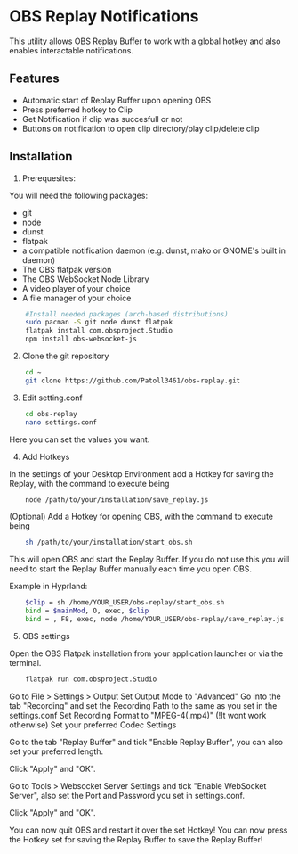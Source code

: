 
# OBS Replay Notifications

This utility allows OBS Replay Buffer to work with a global hotkey and also enables interactable notifications.


## Features

- Automatic start of Replay Buffer upon opening OBS
- Press preferred hotkey to Clip
- Get Notification if clip was succesfull or not
- Buttons on notification to open clip directory/play clip/delete clip


## Installation

1. Prerequesites:

You will need the following packages:
- git
- node
- dunst
- flatpak
- a compatible notification daemon (e.g. dunst, mako or GNOME's built in daemon)
- The OBS flatpak version
- The OBS WebSocket Node Library
- A video player of your choice
- A file manager of your choice

```bash
    #Install needed packages (arch-based distributions)
    sudo pacman -S git node dunst flatpak
    flatpak install com.obsproject.Studio
    npm install obs-websocket-js
```

2. Clone the git repository

```bash
    cd ~
    git clone https://github.com/Patoll3461/obs-replay.git
```

3. Edit setting.conf

```bash
    cd obs-replay
    nano settings.conf
```
Here you can set the values you want.

4. Add Hotkeys

In the settings of your Desktop Environment add a Hotkey for saving the Replay, with the command to execute being 
```bash
    node /path/to/your/installation/save_replay.js
```

(Optional) Add a Hotkey for opening OBS, with the command to execute being
```bash
    sh /path/to/your/installation/start_obs.sh
```
This will open OBS and start the Replay Buffer. If you do not use this you will need to start the Replay Buffer manually each time you open OBS.

Example in Hyprland:

```bash
    $clip = sh /home/YOUR_USER/obs-replay/start_obs.sh
    bind = $mainMod, O, exec, $clip
    bind = , F8, exec, node /home/YOUR_USER/obs-replay/save_replay.js
```

5. OBS settings

Open the OBS Flatpak installation from your application launcher or via the terminal.
```bash
    flatpak run com.obsproject.Studio
```
Go to File > Settings > Output
Set Output Mode to "Advanced"
Go into the tab "Recording" and set the Recording Path to the same as you set in the settings.conf
Set Recording Format to "MPEG-4(.mp4)" (!It wont work otherwise)
Set your preferred Codec Settings

Go to the tab "Replay Buffer" and tick "Enable Replay Buffer", you can also set your preferred length.

Click "Apply" and "OK".

Go to Tools > Websocket Server Settings and tick "Enable WebSocket Server", also set the Port and Password you set in settings.conf.

Click "Apply" and "OK".

You can now quit OBS and restart it over the set Hotkey!
You can now press the Hotkey set for saving the Replay Buffer to save the Replay Buffer!

